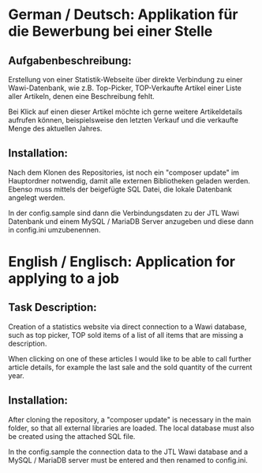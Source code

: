 # German / Deutsch: Applikation für die Bewerbung bei einer Stelle

## Aufgabenbeschreibung:

Erstellung von einer Statistik-Webseite über direkte Verbindung zu einer Wawi-Datenbank, wie z.B. Top-Picker, TOP-Verkaufte Artikel  einer Liste aller Artikeln, denen eine Beschreibung fehlt.
 
Bei Klick auf einen dieser Artikel möchte ich gerne weitere Artikeldetails aufrufen können, beispielsweise den letzten Verkauf und die verkaufte Menge des aktuellen Jahres. 

## Installation:

Nach dem Klonen des Repositories, ist noch ein "composer update" im Hauptordner notwendig, damit alle externen Bibliotheken geladen werden.
Ebenso muss mittels der beigefügte SQL Datei, die lokale Datenbank angelegt werden.

In der config.sample sind dann die Verbindungsdaten zu der JTL Wawi Datenbank und einem MySQL / MariaDB Server anzugeben und diese dann in config.ini umzubenennen.

# English / Englisch: Application for applying to a job

## Task Description:

Creation of a statistics website via direct connection to a Wawi database, such as top picker, TOP sold items of a list of all items that are missing a description.
 
When clicking on one of these articles I would like to be able to call further article details, for example the last sale and the sold quantity of the current year.

## Installation:

After cloning the repository, a "composer update" is necessary in the main folder, so that all external libraries are loaded.
The local database must also be created using the attached SQL file.

In the config.sample the connection data to the JTL Wawi database and a MySQL / MariaDB server must be entered and then renamed to config.ini.